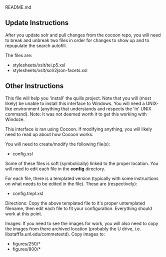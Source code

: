 README.md

Update Instructions
-------------------
After you update solr and pull changes from the cocoon repo, you will need to break and unbreak two files in order for changes to show up and to repupulate the search autofill. 

The files are: 

- stylesheets/xslt/tei.p5.xsl
- stylesheets/xslt/solr2json-facets.xsl

Other Instructions
------------------

This file will help you 'install' the quills project.
Note that you will (most likely) be unable to install this interface to Windows.
You will need a UNIX-like environment (anything that understands and respects
the 'ln' UNIX command).
Note: It was not deemed worth it to get this working with Windoze.

This interface is ran using Cocoon. If modifying anything,
you will likely need to read up about how Cocoon works.

You will need to create/modify the following file(s):
 - config.xsl

Some of these files is soft (symbolically) linked to the proper location. You
will need to edit each file in the **config** directory.

For each file, there is a templated version (typically with some instructions on
what needs to be edited in the file). These are (respectively):
 - config.tmpl.xsl

Directions:
Copy the above templated file to it's proper untemplated filename, then edit
each file to fit your configuration. Everything should work at this point.

Images:
If you need to see the images for work, you will also need to copy the images
from there archived location (probably the U drive, i.e. 
libstaff1a.unl.edu/commetextd).
Copy images to:
 - figures/250/*
 - figures/800/*

